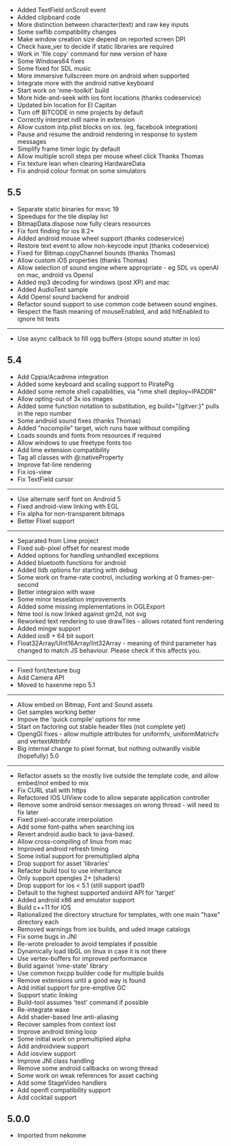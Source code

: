 
* Added TextField onScroll event
* Added clipboard code
* More distinction between character(text) and raw key inputs
* Some swflib compatibility changes
* Make window creation size depend on reported screen DPI
* Check haxe_ver to decide if static libraries are required
* Work in 'file copy' command for new version of haxe
* Some Windows64 fixes
* Some fixed for SDL music
* More immersive fullscreen more on android when supported
* Integrate more with the android native keyboard
* Start work on 'nme-toolkit' build
* More hide-and-seek with ios font locations (thanks codeservice)
* Updated bin location for El Capitan
* Turn off BITCODE in nme projects by default
* Correctly interpret ndll name in extension
* Allow custom intp.plist blocks on ios. (eg, facebook integration)
* Pause and resume the android rendering in response to system messages
* Simplify frame timer logic by default
* Allow multiple scroll steps per mouse wheel click
 Thanks Thomas
* Fix texture lean when clearing HardwareData
* Fix android colour format on some simulators

5.5
--------------------------

* Separate static binaries for msvc 19
* Speedups for the tile display list
* BitmapData.dispose now fully clears resources
* Fix font finding for ios 8.2+
* Added android mouse wheel support (thanks codeservice)
* Restore text event to allow non-keycode input (thanks codeservice)
* Fixed for Bitmap.copyChannel bounds (thanks Thomas)
* Allow custom iOS properties (thanks Thomas)
* Allow selection of sound engine where appropriate - eg SDL vs openAl on mac, android vs Opensl
* Added mp3 decoding for windows (post XP) and mac
* Added AudioTest sample
* Add Opensl sound backend for android
* Refactor sound support to use common code between sound engines.
* Respect the flash meaning of mouseEnabled, and add hitEnabled to ignore hit tests

--------------------------
* Use async callback to fill ogg buffers (stops sound stutter in ios)

5.4
--------------------------
* Add Cppia/Acadnme integration
* Added some keyboard and scaling support to PiratePig
* Added some remote shell capabilities, via "nme shell deploy=IPADDR"
* Allow opting-out of 3x ios images
* Added some function notation to substitution, eg build="{gitver:}" pulls in the repo number
* Some android sound fixes (thanks Thomas)
* Added "nocompile" target, wich runs haxe without compiling
* Loads sounds and fonts from resources if required
* Allow windows to use freetype fonts too
* Add lime extension compatibility
* Tag all classes with @:nativeProperty
* Improve fat-line rendering
* Fix ios-view
* Fix TextField cursor

--------------------------
* Use alternate serif font on Android 5
* Fixed android-view linking with EGL
* Fix alpha for non-transparent bitmaps
* Better Flixel support

--------------------------
* Separated from Lime project
* Fixed sub-pixel offset for nearest mode
* Added options for handling unhandled exceptions
* Added bluetooth functions for android
* Added lldb options for starting with debug
* Some work on frame-rate control, including working at 0 frames-per-second
* Better integraion with waxe
* Some minor tesselation improvements
* Added some missing implementations in OGLExport
* Nme tool is now linked against gm2d, not svg
* Reworked text rendering to use drawTiles - allows rotated font rendering
* Added mingw support
* Added ios8 + 64 bit suport
* Float32Array/UInt16Array/Int32Array - meaning of third parameter has changed to match JS behaviour.  Please check if this affects you.

--------------------------
* Fixed font/texture bug
* Add Camera API
* Moved to haxenme repo
5.1
--------------------------

* Allow embed on Bitmap, Font and Sound assets
* Get samples working better
* Impove the 'quick compile' options for nme
* Start on factoring out stable header files (not complete yet)
* OpengGl fixes - allow multiple attributes for uniformfv, uniformMatricfv and vertextAttribfv
* Big internal change to pixel format, but nothing outwardly visible (hopefully)
5.0
--------------------------

* Refactor assets so the mostly live outside the template code, and allow embed/not embed to mix
* Fix CURL stall with https
* Refactored IOS UIView code to allow separate application controller
* Remove some android sensor messages on wrong thread - will need to fix later
* Fixed pixel-accurate interpolation
* Add some font-paths when searching ios
* Revert android audio back to java-based.
* Allow cross-compiling of linux from mac
* Improved android refresh timing
* Some initial support for premultiplied alpha
* Drop support for asset 'libraries'
* Refactor build tool to use inheritance
* Only support opengles 2+ (shaders)
* Drop support for ios < 5.1 (still support ipad1)
* Default to the highest supported andoird API for 'target'
* Added android x86 and emulator support
* Build c++11 for IOS
* Rationalized the directory structure for templates, with one main "haxe" directory each
* Removed warnings from ios builds, and uded image catalogs
* Fix some bugs in JNI
* Re-wrote preloader to avoid templates if possible
* Dynamically load libGL on linux in case it is not there
* Use vertex-buffers for improved performance
* Build against 'nme-state' library
* Use common hxcpp builder code for multiple builds
* Remove extensions until a good way is found
* Add initial support for pre-emptive GC
* Support static linking
* Build-tool assumes 'test' command if possible
* Re-integrate waxe
* Add shader-based line anti-aliasing
* Recover samples from context lost
* Improve android timing loop
* Some initial work on premultiplied alpha
* Add androidview support
* Add iosview support
* Improve JNI class handling
* Remove some android callbacks on wrong thread
* Some work on weak references for asset caching
* Add some StageVideo handlers
* Add openfl compatibility support
* Add cocktail support

5.0.0
--------------------------
* Imported from nekonme
